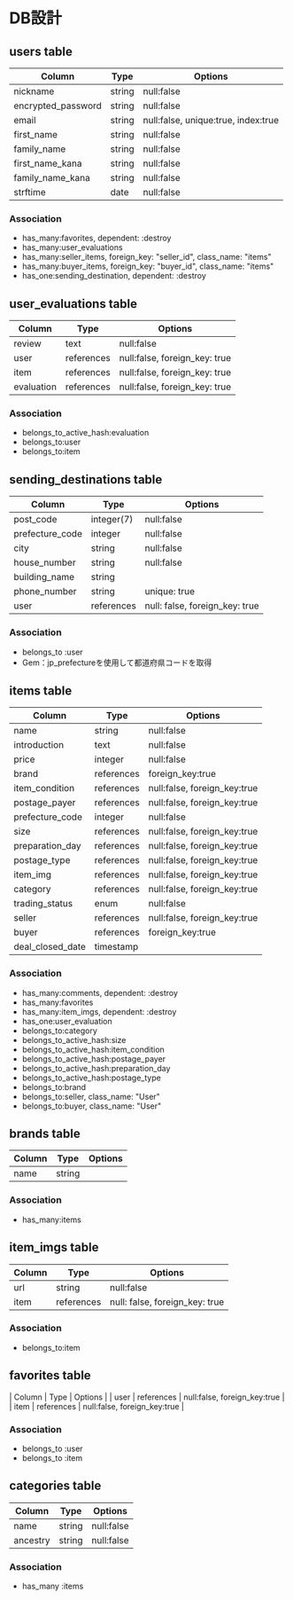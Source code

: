 # DB設計

## users table

| Column             | Type   | Options                              |
|--------------------|--------|--------------------------------------|
| nickname           | string | null:false                           |
| encrypted_password | string | null:false                           |
| email              | string | null:false, unique:true, index:true  |
| first_name         | string | null:false                           |
| family_name        | string | null:false                           |
| first_name_kana    | string | null:false                           |
| family_name_kana   | string | null:false                           |
| strftime           | date   | null:false                           |

### Association

* has_many:favorites, dependent: :destroy
* has_many:user_evaluations
* has_many:seller_items, foreign_key: "seller_id", class_name: "items"
* has_many:buyer_items, foreign_key: "buyer_id", class_name: "items"
* has_one:sending_destination, dependent: :destroy

 ## user_evaluations table

| Column     | Type       | Options                       |
|------------|------------|-------------------------------|
| review     | text       | null:false                    |
| user       | references | null:false, foreign_key: true |
| item       | references | null:false, foreign_key: true |
| evaluation | references | null:false, foreign_key: true |

### Association

* belongs_to_active_hash:evaluation
* belongs_to:user
* belongs_to:item

 ## sending_destinations table

| Column                       | Type       | Options                        |
|------------------------------|------------|--------------------------------|
| post_code                    | integer(7) | null:false                     |
| prefecture_code              | integer    | null:false                     |
| city                         | string     | null:false                     |
| house_number                 | string     | null:false                     |
| building_name                | string     |                                |
| phone_number                 | string     | unique: true                   |
| user                         | references | null: false, foreign_key: true |

### Association

* belongs_to :user
* Gem：jp_prefectureを使用して都道府県コードを取得

 ## items table

| Column           | Type       | Options                      |
|------------------|------------|------------------------------|
| name             | string     | null:false                   |
| introduction     | text       | null:false                   |
| price            | integer    | null:false                   |
| brand            | references | foreign_key:true             |
| item_condition   | references | null:false, foreign_key:true |
| postage_payer    | references | null:false, foreign_key:true |
| prefecture_code  | integer    | null:false                   |
| size             | references | null:false, foreign_key:true |
| preparation_day  | references | null:false, foreign_key:true |
| postage_type     | references | null:false, foreign_key:true |
| item_img         | references | null:false, foreign_key:true |
| category         | references | null:false, foreign_key:true |
| trading_status   | enum       | null:false                   |
| seller           | references | null:false, foreign_key:true |
| buyer            | references | foreign_key:true             |
| deal_closed_date | timestamp  |                              |

### Association
* has_many:comments, dependent: :destroy
* has_many:favorites
* has_many:item_imgs, dependent: :destroy
* has_one:user_evaluation
* belongs_to:category
* belongs_to_active_hash:size
* belongs_to_active_hash:item_condition
* belongs_to_active_hash:postage_payer
* belongs_to_active_hash:preparation_day
* belongs_to_active_hash:postage_type
* belongs_to:brand
* belongs_to:seller, class_name: "User"
* belongs_to:buyer, class_name: "User"


 ## brands table

| Column | Type   | Options |
|--------|--------|---------|
| name   | string |         |

### Association

* has_many:items

 ## item_imgs table

| Column | Type       | Options                        |
|--------|------------|--------------------------------|
| url    | string     | null:false                     |
| item   | references | null: false, foreign_key: true |

### Association

* belongs_to:item

 ## favorites table


| Column | Type       | Options                      |
| user   | references | null:false, foreign_key:true |
| item   | references | null:false, foreign_key:true |

### Association

* belongs_to :user
* belongs_to :item

 ## categories table

| Column   | Type   | Options    |
|----------|--------|------------|
| name     | string | null:false |
| ancestry | string | null:false |

### Association

* has_many :items
